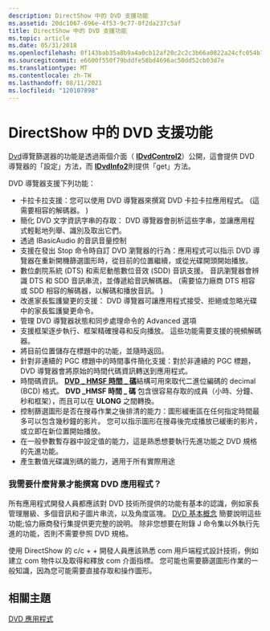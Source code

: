 ```yaml
---
description: DirectShow 中的 DVD 支援功能
ms.assetid: 20dc1067-696e-4f53-9c77-0f2da237c5af
title: DirectShow 中的 DVD 支援功能
ms.topic: article
ms.date: 05/31/2018
ms.openlocfilehash: 0f143bab35a8b9a4a0cb12af20c2c2c3b66a0822a24cfc054b1f5d30bd4bc3dd
ms.sourcegitcommit: e6600f550f79bddfe58bd4696ac50dd52cb03d7e
ms.translationtype: MT
ms.contentlocale: zh-TW
ms.lasthandoff: 08/11/2021
ms.locfileid: "120107898"
---
```

# <a name="dvd-support-features-in-directshow"></a>DirectShow 中的 DVD 支援功能

[Dvd](dvd-navigator-filter.md)導覽篩選器的功能是透過兩個介面（ [**IDvdControl2**](/windows/desktop/api/Strmif/nn-strmif-idvdcontrol2)）公開，這會提供 DVD 導覽器的「設定」方法，而 [**IDvdInfo2**](/windows/desktop/api/Strmif/nn-strmif-idvdinfo2)則提供「get」方法。

DVD 導覽器支援下列功能：

-   卡拉卡拉支援：您可以使用 DVD 導覽器來撰寫 DVD 卡拉卡拉應用程式。  (這需要相容的解碼器。 ) 
-   簡化 DVD 文字資訊字串的存取： DVD 導覽器會剖析這些字串，並讓應用程式輕鬆地列舉、識別及取出它們。
-   透過 IBasicAudio 的音訊音量控制[ ](/windows/desktop/api/Control/nn-control-ibasicaudio)
-   支援在發出 Stop 命令時自訂 DVD 瀏覽器的行為：應用程式可以指示 DVD 導覽器在重新開機篩選圖形時，從目前的位置繼續，或從光碟開頭開始播放。
-   數位劇院系統 (DTS) 和索尼動態數位音效 (SDD) 音訊支援。 音訊瀏覽器會辨識 DTS 和 SDD 音訊串流，並傳遞給音訊解碼器。  (需要協力廠商 DTS 相容或 SDD 相容的解碼器，以解碼和播放音訊。 ) 
-   改進家長監護變更的支援： DVD 導覽器可讓應用程式接受、拒絕或忽略光碟中的家長監護變更命令。
-   管理 DVD 導覽器狀態和同步處理命令的 Advanced 選項
-   支援框架逐步執行、框架精確搜尋和反向播放。 這些功能需要支援的視頻解碼器。
-   將目前位置儲存在標題中的功能，並隨時返回。
-   針對非連續的 PGC 標題中的時間事件簡化支援：對於非連續的 PGC 標題，DVD 導覽器會將原始的時間代碼資訊轉送到應用程式。
-   時間碼資訊。 [**DVD \_ HMSF 時間 \_ 碼**](/windows/win32/api/strmif/ns-strmif-dvd_hmsf_timecode)結構可用來取代二進位編碼的 decimal (BCD) 格式。 **DVD \_HMSF 時間 \_ 碼** 包含很容易存取的成員（小時、分鐘、秒和框架），而且可以在 **ULONG** 之間轉換。
-   控制篩選圖形是否在搜尋作業之後排清的能力：圖形緩衝區在任何指定時間最多可以包含幾秒鐘的影片。 您可以指示圖形在搜尋後完成播放已緩衝的影片，或立即在新位置開始播放。
-   在一般參數暫存器中設定值的能力，這是熟悉想要執行先進功能之 DVD 規格的先進功能。
-   產生數值光碟識別碼的能力，適用于所有實際用途

### <a name="what-background-do-i-need-to-write-a-dvd-application"></a>我需要什麼背景才能撰寫 DVD 應用程式？

所有應用程式開發人員都應該對 DVD 技術所提供的功能有基本的認識，例如家長管理層級、多個音訊和子圖片串流，以及角度區塊。 [DVD 基本概念](dvd-basics.md) 簡要說明這些功能;協力廠商發行集提供更完整的說明。 除非您想要在附錄 J 命令集以外執行先進的功能，否則不需要參照 DVD 規格。

使用 DirectShow 的 c/c + + 開發人員應該熟悉 com 用戶端程式設計技術，例如建立 com 物件以及取得和釋放 com 介面指標。 您可能也需要篩選圖形作業的一般知識，因為您可能需要直接存取和操作圖形。

## <a name="related-topics"></a>相關主題

<dl> <dt>

[DVD 應用程式](dvd-applications.md)
</dt> </dl>

 

 



